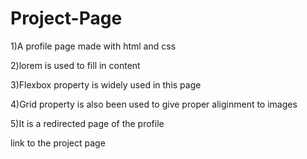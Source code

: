# Project-Page

1)A profile page made with html and css

2)lorem is used to fill in content

3)Flexbox property is widely used in this page

4)Grid property is also been used to give proper aliginment to images

5)It is a redirected page of the profile

link to the project page



